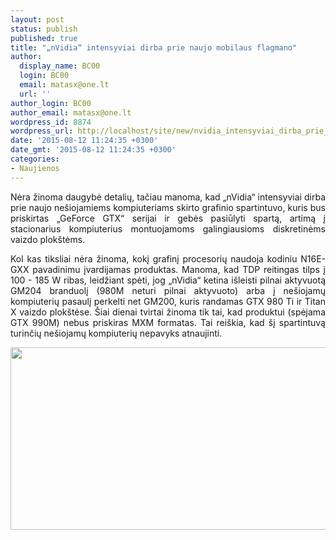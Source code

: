 ```yaml
---
layout: post
status: publish
published: true
title: "„nVidia“ intensyviai dirba prie naujo mobilaus flagmano"
author:
  display_name: BC00
  login: BC00
  email: matasx@one.lt
  url: ''
author_login: BC00
author_email: matasx@one.lt
wordpress_id: 8874
wordpress_url: http://localhost/site/new/nvidia_intensyviai_dirba_prie_naujo_mobilaus_flagmano/
date: '2015-08-12 11:24:35 +0300'
date_gmt: '2015-08-12 11:24:35 +0300'
categories:
- Naujienos
---
```

<p style="text-align: justify;">
	Nėra žinoma daugybė detalių, tačiau manoma, kad &bdquo;nVidia&ldquo; intensyviai dirba prie naujo ne&scaron;iojamiems kompiuteriams skirto grafinio spartintuvo, kuris bus priskirtas &bdquo;GeForce GTX&ldquo; serijai ir gebės pasiūlyti spartą, artimą į stacionarius kompiuterius montuojamoms galingiausioms diskretinėms vaizdo plok&scaron;tėms.</p>
<p style="text-align: justify;">
	Kol kas tiksliai nėra žinoma, kokį grafinį procesorių naudoja kodiniu N16E-GXX pavadinimu įvardijamas produktas. Manoma, kad TDP reitingas tilps į 100 - 185 W ribas, leidžiant spėti, jog &bdquo;nVidia&ldquo; ketina i&scaron;leisti pilnai aktyvuotą GM204 branduolį (980M neturi pilnai aktyvuoto) arba į ne&scaron;iojamų kompiuterių pasaulį perkelti net GM200, kuris randamas GTX 980 Ti ir Titan X vaizdo plok&scaron;tėse. &Scaron;iai dienai tvirtai žinoma tik tai, kad produktui (spėjama GTX 990M) nebus priskiras MXM formatas. Tai rei&scaron;kia, kad &scaron;į spartintuvą turinčių ne&scaron;iojamų kompiuterių nepavyks atnaujinti.</p>
<p>
	<img alt="" src="http://technews.lt/userfiles/nvidia_closing_the_gap.jpg" style="width: 520px; height: 292px;" /></p>
